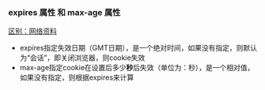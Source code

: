 ### expires 属性 和 max-age 属性

[区别：网络资料](https://blog.csdn.net/yingzizizizizizzz/article/details/81347719)

* expires指定失效日期（GMT日期），是一个绝对时间，如果没有指定，则默认为“会话”，即关闭浏览器，则cookie失效
* max-age指定cookie在设置后多少**秒**后失效（单位为：秒），是一个相对值，如果没有指定，则根据expires来计算
